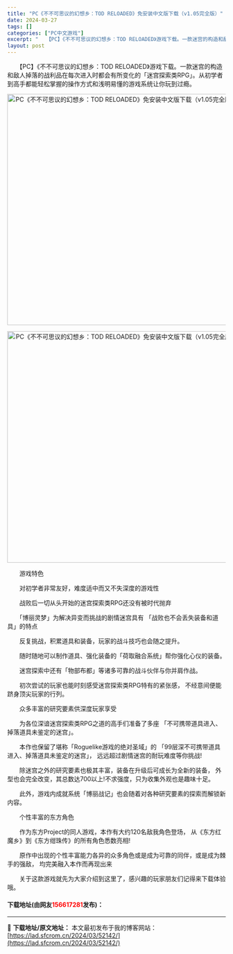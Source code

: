 ```yaml
---
title: "PC《不不可思议的幻想乡：TOD RELOADED》免安装中文版下载（v1.05完全版）"
date: 2024-03-27
tags: []
categories: ["PC中文游戏"]
excerpt: "　　【PC】《不不可思议的幻想乡：TOD RELOADED》游戏下载。一款迷宫的构造和敌人掉落的战利品在每次进入时都会有所变化的「迷宫探索类RPG」。从初学者到高手都能轻松掌握的操作方式和浅明易懂的游戏系统让你玩到过瘾。 　　游戏特色 　　对初学者非常友好，难度适中而又不失深度的游戏性 　　战败后一&hellip;"
layout: post
---
```


 <p>　　【PC】《不不可思议的幻想乡：TOD RELOADED》游戏下载。一款迷宫的构造和敌人掉落的战利品在每次进入时都会有所变化的「迷宫探索类RPG」。从初学者到高手都能轻松掌握的操作方式和浅明易懂的游戏系统让你玩到过瘾。</p> <p align="center"><img align="" border="0" src="https://lad.sfcrom.cn/wp-content/uploads/2024/03/20240327_66039aad35cfb.webp" width="533" alt="PC《不不可思议的幻想乡：TOD RELOADED》免安装中文版下载（v1.05完全版）" /></p> <p align="center"><img align="" border="0" src="https://lad.sfcrom.cn/wp-content/uploads/2024/03/20240327_66039aad9bce4.webp" width="534" alt="PC《不不可思议的幻想乡：TOD RELOADED》免安装中文版下载（v1.05完全版）" /></p> <p>　　游戏特色</p> <p>　　对初学者非常友好，难度适中而又不失深度的游戏性</p> <p>　　战败后一切从头开始的迷宫探索类RPG还没有被时代抛弃</p> <p>　　「博丽灵梦」为解决异变而挑战的剧情迷宫具有 「战败也不会丢失装备和道具」的特点</p> <p>　　反复挑战，积累道具和装备，玩家的战斗技巧也会随之提升。</p> <p>　　随时随地可以制作道具、强化装备的「荷取融合系统」帮你强化心仪的装备。</p> <p>　　迷宫探索中还有「物部布都」等诸多可靠的战斗伙伴与你并肩作战。</p> <p>　　初次尝试的玩家也能时刻感受迷宫探索类RPG特有的紧张感， 不经意间便能跻身顶尖玩家的行列。</p> <p>　　众多丰富的研究要素供深度玩家享受</p> <p>　　为各位深谙迷宫探索类RPG之道的高手们准备了多座 「不可携带道具进入、掉落道具未鉴定的迷宫」。</p> <p>　　本作也保留了堪称「Roguelike游戏的绝对圣域」的 「99层深不可携带道具进入、掉落道具未鉴定的迷宫」， 远远超过剧情迷宫的耐玩难度等你挑战!</p> <p>　　除迷宫之外的研究要素也极其丰富，装备在升级后可成长为全新的装备， 外型也会完全改变，其总数达700以上!不求强度，只为收集外观也是趣味十足。</p> <p>　　此外，游戏内成就系统「博丽战记」也会随着对各种研究要素的探索而解锁新内容。</p> <p>　　个性丰富的东方角色</p> <p>　　作为东方Project的同人游戏，本作有大约120名敌我角色登场， 从《东方红魔乡》到《东方绀珠传》的所有角色悉数亮相!</p> <p>　　原作中出现的个性丰富能力各异的众多角色或是成为可靠的同伴，或是成为棘手的强敌， 均完美融入本作而再现出来</p> <p>　　关于这款游戏就先为大家介绍到这里了，感兴趣的玩家朋友们记得来下载体验哦。</p> <p><h4>下载地址(由网友<font color="red">156617281</font>发布)：</h4></p> 

---
📖 **下载地址/原文地址：** 本文最初发布于我的博客网站：[https://lad.sfcrom.cn/2024/03/52142/](https://lad.sfcrom.cn/2024/03/52142/)
